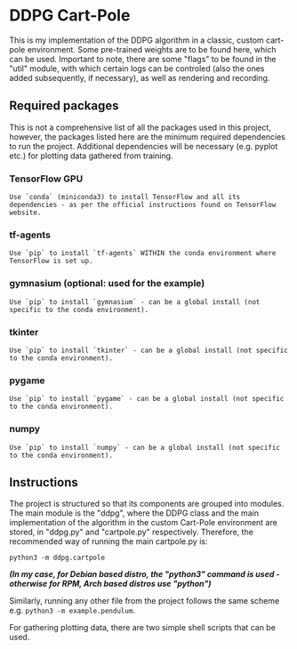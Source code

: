 # DDPG Cart-Pole
This is my implementation of the DDPG algorithm in a classic, custom cart-pole environment.
Some pre-trained weights are to be found here, which can be used.
Important to note, there are some "flags" to be found in the "util" module, with which certain logs can
be controled (also the ones added subsequently, if necessary), as well as rendering and recording.

## Required packages
This is not a comprehensive list of all the packages used in this project, however, the packages listed
here are the minimum required dependencies to run the project.
Additional dependencies will be necessary (e.g. pyplot etc.) for plotting data gathered from training.
### TensorFlow GPU
```
Use `conda` (miniconda3) to install TensorFlow and all its dependencies - as per the official instructions found on TensorFlow website. 
```
### tf-agents
```
Use `pip` to install `tf-agents` WITHIN the conda environment where TensorFlow is set up. 
```
### gymnasium (optional: used for the example)
```
Use `pip` to install `gymnasium` - can be a global install (not specific to the conda environment). 
```
### tkinter
```
Use `pip` to install `tkinter` - can be a global install (not specific to the conda environment). 
```
### pygame
```
Use `pip` to install `pygame` - can be a global install (not specific to the conda environment). 
```
### numpy
```
Use `pip` to install `numpy` - can be a global install (not specific to the conda environment). 
```

## Instructions
The project is structured so that its components are grouped into modules.
The main module is the "ddpg", where the DDPG class and the main implementation of the algorithm
in the custom Cart-Pole environment are stored, in "ddpg.py" and "cartpole.py" respectively.
Therefore, the recommended way of running the main cartpole.py is:

```
python3 -m ddpg.cartpole
```

**_(In my case, for Debian based distro, the "python3" command is used - otherwise for RPM, Arch based distros use "python")_**

Similarly, running any other file from the project follows the same scheme e.g. `python3 -m example.pendulum`.

For gathering plotting data, there are two simple shell scripts that can be used.
